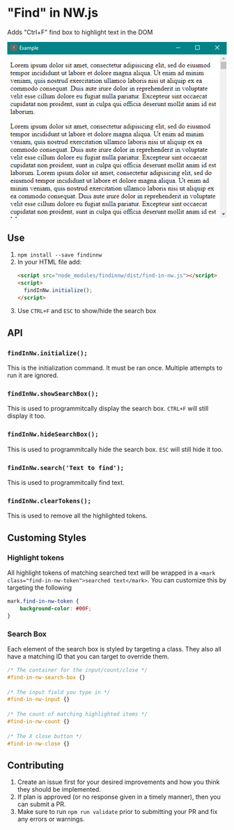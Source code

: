 # "Find" in NW.js

Adds "Ctrl+F" find box to highlight text in the DOM

![Animated example](find-in-nw.gif)




## Use

1. `npm install --save findinnw`
1. In your HTML file add:
    ```html
    <script src="node_modules/findinnw/dist/find-in-nw.js"></script>
    <script>
      findInNw.initialize();
    </script>
    ```
1. Use `CTRL+F` and `ESC` to show/hide the search box




## API


### `findInNw.initialize();`

This is the initialization command. It must be ran once. Multiple attempts to run it are ignored.


### `findInNw.showSearchBox();`

This is used to programmitcally display the search box. `CTRL+F` will still display it too.


### `findInNw.hideSearchBox();`

This is used to programmitcally hide the search box. `ESC` will still hide it too.


### `findInNw.search('Text to find');`

This is used to programmitcally find text.


### `findInNw.clearTokens();`

This is used to remove all the highlighted tokens.




## Customing Styles


### Highlight tokens

All highlight tokens of matching searched text will be wrapped in a `<mark class="find-in-nw-token">searched text</mark>`. You can customize this by targeting the following

```css
mark.find-in-nw-token {
    background-color: #00F;
}
```


### Search Box

Each element of the search box is styled by targeting a class. They also all have a matching ID that you can target to override them.

```css
/* The container for the input/count/close */
#find-in-nw-search-box {}

/* The input field you type in */
#find-in-nw-input {}

/* The count of matching highlighted items */
#find-in-nw-count {}

/* The X close button */
#find-in-nw-close {}
```




## Contributing

1. Create an issue first for your desired improvements and how you think they should be implemented.
1. If plan is approved (or no response given in a timely manner), then you can submit a PR.
1. Make sure to run `npm run validate` prior to submitting your PR and fix any errors or warnings.
